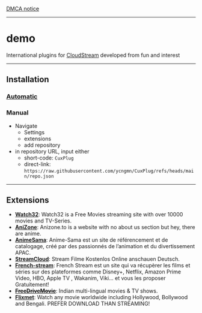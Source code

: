[DMCA notice](https://github.com/ycngmn/CuxPlug/blob/main/DMCA-notice.md)

---
# demo
International plugins for [CloudStream](https://cloudstream.on.fleek.co) developed from fun and interest

---
## Installation
### [Automatic](https://self-similarity.github.io/http-protocol-redirector?r=cloudstreamrepo://raw.githubusercontent.com/ycngmn/CuxPlug/refs/heads/main/repo.json)
### Manual
- Navigate
    - Settings
    - extensions
    - add repository
- in repository URL, input either
    - short-code: `CuxPlug`
    - direct-link: `https://raw.githubusercontent.com/ycngmn/CuxPlug/refs/heads/main/repo.json`
---
## Extensions
- [**Watch32**](https://watch32.sx): Watch32 is a Free Movies streaming site with over 10000 movies and TV-Series.
- [**AniZone**](https://anizone.to): Anizone.to is a website with no about us section but hey, there are anime.
- [**AnimeSama**](https://anime-sama.fr): Anime-Sama est un site de référencement et de catalogage, créé par des passionnés de l’animation et du divertissement APAC.
- [**StreamCloud**](https://streamcloud.my): Stream Filme Kostenlos Online anschauen Deutsch.
- [**French-stream**](https://fstream.one): French Stream est un site qui va récupèrer les films et séries sur des plateformes comme Disney+, Netflix, Amazon Prime Video, HBO, Apple TV , Wakanim, Viki... et vous les proposer Gratuitement!
- ~~[**FreeDriveMovie**](https://freedrivemovie.com)~~: Indian multi-lingual movies & TV shows.
- [**Flixmet**](https://flixmet.com): Watch any movie worldwide including Hollywood, Bollywood and Bengali. PREFER DOWNLOAD THAN STREAMING!
